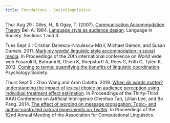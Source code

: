 ```yaml
---
title: Foundations - Sociolinguistics
---
```


Thur Aug 29
: Giles, H., & Ogay, T. (2007). [Communication Accommodation Theory](https://drive.google.com/file/d/1XMkA0HpUF5xgWnknVAljSLTgBkgkuQHa/view?usp=sharing) Bell A. 1984. [Language style as audience design](https://drive.google.com/file/d/1foMgB_LszIMby_3GY9mJQZ_czpNKfln1/view?usp=sharing). Language in Society. Sections 1 and 3.


Tues Sept 3
: Cristian Danescu-Niculescu-Mizil, Michael Gamon, and Susan Dumais. 2011. [Mark my words! linguistic style accommodation in social media](https://drive.google.com/file/d/18K66_Eln-SrNjKkPQFPzgw_u8D6taEmr/view?usp=sharing). In Proceedings of the 20th international conference on World wide web Fusaroli R, Bahrami B, Olsen K, Roepstorff A, Rees G, Frith C, Tylén K.  2012. [Coming to terms: quantifying the benefits of linguistic coordination](https://drive.google.com/file/d/1Ac8xoZQo4oZZKLI7NIKEId-pQ37EXE8N/view?usp=sharing). Psychology Society. 

Thurs Sept 5
: Zhao Wang and Aron Culotta. 2019. [When do words matter? understanding the impact of lexical choice on audience perception using individual treatment effect estimation](https://drive.google.com/file/d/189FCoYmEM-FnDQ_uut_FZ5dGC2G_naGC/view?usp=sharing). In Proceedings of the Thirty-Third AAAI Conference on Artificial Intelligence Chenhao Tan, Lillian Lee, and Bo Pang. 2014. [The effect of wording on message propagation: Topic- and author-controlled natural experiments on Twitter](https://drive.google.com/file/d/1JT1WrrvyHcw6zZQYsrPBIKc7nNcnuxTm/view?usp=sharing). In Proceedings of the 52nd Annual Meeting of the Association for Computational Linguistics.

